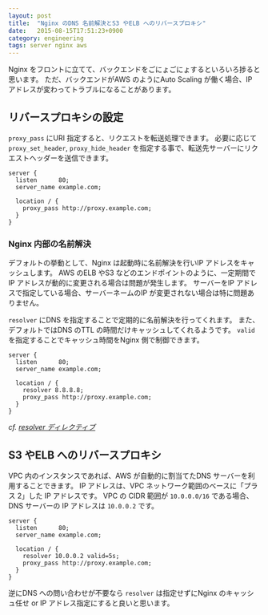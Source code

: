 ```yaml
---
layout: post
title:  "Nginx のDNS 名前解決とS3 やELB へのリバースプロキシ"
date:   2015-08-15T17:51:23+0900
category: engineering
tags: server nginx aws
---
```


Nginx をフロントに立てて、バックエンドをごにょごにょするといろいろ捗ると思います。
ただ、バックエンドがAWS のようにAuto Scaling が働く場合、IP アドレスが変わってトラブルになることがあります。

## リバースプロキシの設定

`proxy_pass` にURI 指定すると、リクエストを転送処理できます。
必要に応じて `proxy_set_header`, `proxy_hide_header` を指定する事で、転送先サーバーにリクエストヘッダーを送信できます。

```
server {
  listen      80;
  server_name example.com;

  location / {
    proxy_pass http://proxy.example.com;
  }
}
```


### Nginx 内部の名前解決

デフォルトの挙動として、Nginx は起動時に名前解決を行いIP アドレスをキャッシュします。
AWS のELB やS3 などのエンドポイントのように、一定期間でIP アドレスが動的に変更される場合は問題が発生します。
サーバーをIP アドレスで指定している場合、サーバーネームのIP が変更されない場合は特に問題ありません。

`resolver` にDNS を指定することで定期的に名前解決を行ってくれます。
また、デフォルトではDNS のTTL の時間だけキャッシュしてくれるようです。
`valid` を指定することでキャッシュ時間をNginx 側で制御できます。

```
server {
  listen      80;
  server_name example.com;

  location / {
    resolver 8.8.8.8;
    proxy_pass http://proxy.example.com;
  }
}
```

_cf. [resolver ディレクティブ](http://nginx.org/en/docs/http/ngx_http_core_module.html#resolver)_

## S3 やELB へのリバースプロキシ

VPC 内のインスタンスであれば、AWS が自動的に割当てたDNS サーバーを利用することできます。
IP アドレスは、VPC ネットワーク範囲のベースに「プラス 2」した IP アドレスです。
VPC の CIDR 範囲が `10.0.0.0/16` である場合、DNS サーバーの IP アドレスは `10.0.0.2` です。

```
server {
  listen      80;
  server_name example.com;

  location / {
    resolver 10.0.0.2 valid=5s;
    proxy_pass http://proxy.example.com;
  }
}
```

逆にDNS への問い合わせが不要なら `resolver` は指定せずにNginx のキャッシュ任せ or IP アドレス指定にすると良いと思います。
